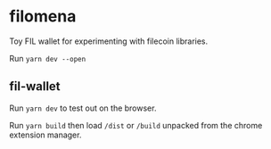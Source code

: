 # filomena

Toy FIL wallet for experimenting with filecoin libraries.

Run `yarn dev --open`

## fil-wallet

Run `yarn dev` to test out on the browser.

Run `yarn build` then load `/dist` or `/build` unpacked from the chrome extension manager.
